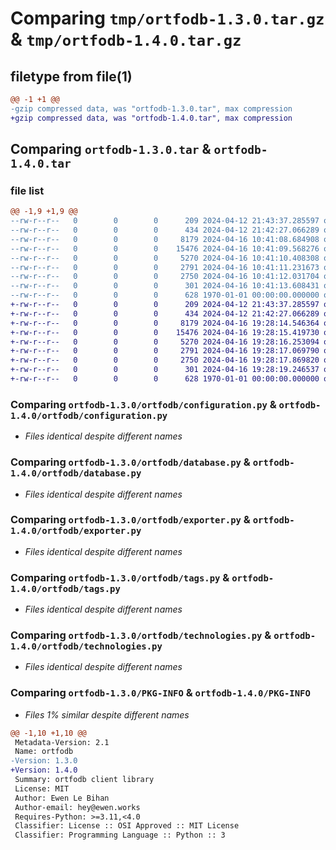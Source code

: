 # Comparing `tmp/ortfodb-1.3.0.tar.gz` & `tmp/ortfodb-1.4.0.tar.gz`

## filetype from file(1)

```diff
@@ -1 +1 @@
-gzip compressed data, was "ortfodb-1.3.0.tar", max compression
+gzip compressed data, was "ortfodb-1.4.0.tar", max compression
```

## Comparing `ortfodb-1.3.0.tar` & `ortfodb-1.4.0.tar`

### file list

```diff
@@ -1,9 +1,9 @@
--rw-r--r--   0        0        0      209 2024-04-12 21:43:37.285597 ortfodb-1.3.0/README.md
--rw-r--r--   0        0        0      434 2024-04-12 21:42:27.066289 ortfodb-1.3.0/ortfodb/__init__.py
--rw-r--r--   0        0        0     8179 2024-04-16 10:41:08.684908 ortfodb-1.3.0/ortfodb/configuration.py
--rw-r--r--   0        0        0    15476 2024-04-16 10:41:09.568276 ortfodb-1.3.0/ortfodb/database.py
--rw-r--r--   0        0        0     5270 2024-04-16 10:41:10.408308 ortfodb-1.3.0/ortfodb/exporter.py
--rw-r--r--   0        0        0     2791 2024-04-16 10:41:11.231673 ortfodb-1.3.0/ortfodb/tags.py
--rw-r--r--   0        0        0     2750 2024-04-16 10:41:12.031704 ortfodb-1.3.0/ortfodb/technologies.py
--rw-r--r--   0        0        0      301 2024-04-16 10:41:13.608431 ortfodb-1.3.0/pyproject.toml
--rw-r--r--   0        0        0      628 1970-01-01 00:00:00.000000 ortfodb-1.3.0/PKG-INFO
+-rw-r--r--   0        0        0      209 2024-04-12 21:43:37.285597 ortfodb-1.4.0/README.md
+-rw-r--r--   0        0        0      434 2024-04-12 21:42:27.066289 ortfodb-1.4.0/ortfodb/__init__.py
+-rw-r--r--   0        0        0     8179 2024-04-16 19:28:14.546364 ortfodb-1.4.0/ortfodb/configuration.py
+-rw-r--r--   0        0        0    15476 2024-04-16 19:28:15.419730 ortfodb-1.4.0/ortfodb/database.py
+-rw-r--r--   0        0        0     5270 2024-04-16 19:28:16.253094 ortfodb-1.4.0/ortfodb/exporter.py
+-rw-r--r--   0        0        0     2791 2024-04-16 19:28:17.069790 ortfodb-1.4.0/ortfodb/tags.py
+-rw-r--r--   0        0        0     2750 2024-04-16 19:28:17.869820 ortfodb-1.4.0/ortfodb/technologies.py
+-rw-r--r--   0        0        0      301 2024-04-16 19:28:19.246537 ortfodb-1.4.0/pyproject.toml
+-rw-r--r--   0        0        0      628 1970-01-01 00:00:00.000000 ortfodb-1.4.0/PKG-INFO
```

### Comparing `ortfodb-1.3.0/ortfodb/configuration.py` & `ortfodb-1.4.0/ortfodb/configuration.py`

 * *Files identical despite different names*

### Comparing `ortfodb-1.3.0/ortfodb/database.py` & `ortfodb-1.4.0/ortfodb/database.py`

 * *Files identical despite different names*

### Comparing `ortfodb-1.3.0/ortfodb/exporter.py` & `ortfodb-1.4.0/ortfodb/exporter.py`

 * *Files identical despite different names*

### Comparing `ortfodb-1.3.0/ortfodb/tags.py` & `ortfodb-1.4.0/ortfodb/tags.py`

 * *Files identical despite different names*

### Comparing `ortfodb-1.3.0/ortfodb/technologies.py` & `ortfodb-1.4.0/ortfodb/technologies.py`

 * *Files identical despite different names*

### Comparing `ortfodb-1.3.0/PKG-INFO` & `ortfodb-1.4.0/PKG-INFO`

 * *Files 1% similar despite different names*

```diff
@@ -1,10 +1,10 @@
 Metadata-Version: 2.1
 Name: ortfodb
-Version: 1.3.0
+Version: 1.4.0
 Summary: ortfodb client library
 License: MIT
 Author: Ewen Le Bihan
 Author-email: hey@ewen.works
 Requires-Python: >=3.11,<4.0
 Classifier: License :: OSI Approved :: MIT License
 Classifier: Programming Language :: Python :: 3
```

